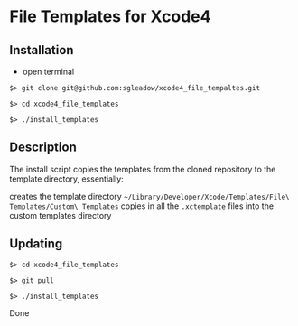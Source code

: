 File Templates for Xcode4
=========================

Installation
------------
* open terminal

`$> git clone git@github.com:sgleadow/xcode4_file_tempaltes.git`

`$> cd xcode4_file_templates`

`$> ./install_templates`

Description
-----------

The install script copies the templates from the cloned repository to the template directory, essentially:

creates the template directory `~/Library/Developer/Xcode/Templates/File\ Templates/Custom\ Templates`
copies in all the `.xctemplate` files into the custom templates directory

Updating
--------

`$> cd xcode4_file_templates`

`$> git pull`

`$> ./install_templates`

Done

